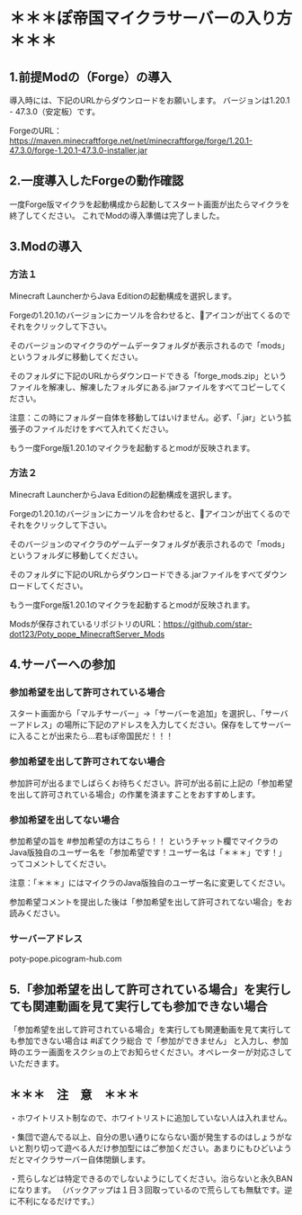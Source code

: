 # ＊＊＊ぽ帝国マイクラサーバーの入り方＊＊＊


## 1.前提Modの（Forge）の導入
導入時には、下記のURLからダウンロードをお願いします。
バージョンは1.20.1 - 47.3.0（安定板）です。

ForgeのURL：https://maven.minecraftforge.net/net/minecraftforge/forge/1.20.1-47.3.0/forge-1.20.1-47.3.0-installer.jar

## 2.一度導入したForgeの動作確認
一度Forge版マイクラを起動構成から起動してスタート画面が出たらマイクラを終了してください。
これでModの導入準備は完了しました。

## 3.Modの導入
### 方法１
Minecraft LauncherからJava Editionの起動構成を選択します。

Forgeの1.20.1のバージョンにカーソルを合わせると、📁アイコンが出てくるのでそれをクリックして下さい。

そのバージョンのマイクラのゲームデータフォルダが表示されるので「mods」というフォルダに移動してください。

そのフォルダに下記のURLからダウンロードできる「forge_mods.zip」というファイルを解凍し、解凍したフォルダにある.jarファイルをすべてコピーしてください。

注意：この時にフォルダー自体を移動してはいけません。必ず、「.jar」という拡張子のファイルだけをすべて入れてください。

もう一度Forge版1.20.1のマイクラを起動するとmodが反映されます。

### 方法２
Minecraft LauncherからJava Editionの起動構成を選択します。

Forgeの1.20.1のバージョンにカーソルを合わせると、📁アイコンが出てくるのでそれをクリックして下さい。

そのバージョンのマイクラのゲームデータフォルダが表示されるので「mods」というフォルダに移動してください。

そのフォルダに下記のURLからダウンロードできる.jarファイルをすべてダウンロードしてください。

もう一度Forge版1.20.1のマイクラを起動するとmodが反映されます。

Modsが保存されているリポジトリのURL：https://github.com/star-dot123/Poty_pope_MinecraftServer_Mods

## 4.サーバーへの参加

### 参加希望を出して許可されている場合

スタート画面から「マルチサーバー」→「サーバーを追加」を選択し、「サーバーアドレス」の場所に下記のアドレスを入力してください。保存をしてサーバーに入ることが出来たら...君もぽ帝国民だ！！！

### 参加希望を出して許可されてない場合

参加許可が出るまでしばらくお待ちください。許可が出る前に上記の「参加希望を出して許可されている場合」の作業を済ますことをおすすめします。

### 参加希望を出してない場合

参加希望の旨を #参加希望の方はこちら！！ というチャット欄でマイクラのJava版独自のユーザー名を「参加希望です！ユーザー名は「＊＊＊」です！」ってコメントしてください。

注意：「＊＊＊」にはマイクラのJava版独自のユーザー名に変更してください。

参加希望コメントを提出した後は「参加希望を出して許可されてない場合」をお読みください。

### サーバーアドレス
poty-pope.picogram-hub.com

## 5.「参加希望を出して許可されている場合」を実行しても関連動画を見て実行しても参加できない場合
「参加希望を出して許可されている場合」を実行しても関連動画を見て実行しても参加できない場合は #ぽてクラ総合 で「参加ができません」
と入力し、参加時のエラー画面をスクショの上でお知らせください。オペレーターが対応さしていただきます。

## ＊＊＊　注　意　＊＊＊

・ホワイトリスト制なので、ホワイトリストに追加していない人は入れません。

・集団で遊んでる以上、自分の思い通りにならない面が発生するのはしょうがないと割り切って遊べる人だけ参加型にはご参加ください。あまりにもひどいようだとマイクラサーバー自体閉鎖します。

・荒らしなどは特定できるのでしないようにしてください。治らないと永久BANになります。
（バックアップは１日３回取っているので荒らしても無駄です。逆に不利になるだけです。） 
